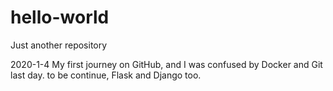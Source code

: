 # hello-world
Just another repository

2020-1-4 My first journey on GitHub, and I was confused by Docker and Git last day.
to be continue, Flask and Django too.
